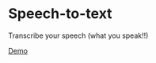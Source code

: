 # Speech-to-text
Transcribe your speech (what you speak!!)

[Demo](https://kevinpaulose05.github.io/Speech-to-text/)
